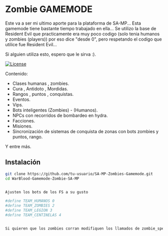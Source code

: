 # Zombie GAMEMODE

Este va a ser mi ultimo aporte para la plataforma de SA-MP...
Esta gamemode tiene bastante tiempo trabajado en ella... 
Se utilizo la base de Resident Evil que practicamente era muy poco codigo (solo tenia humanos y zombies (players)) por eso dice "desde 0", pero respetando el codigo que utilice fue Resident Evil...

Si alguien utiliza esto, espero que le sirva :).

[![License](https://img.shields.io/badge/license-MIT-blue.svg)](LICENSE)

Contenido:

- Clases humanas , zombies.
- Cura , Antidoto , Mordidas.
- Rangos , puntos , conquistas.
- Eventos.
- Vips.
- Bots inteligentes (Zombies) - (Humanos).
- NPCs con recorridos de bombardeo en hydra.
- Facciones.
- Misiones.
- Sincronización de sistemas de conquista de zonas con bots zombies y puntos, rango.

Y entre más.


## Instalación


```bash
git clone https://github.com/tu-usuario/SA-MP-Zombies-Gamemode.git
cd WarBlood-Gamemode-Zombie-SA-MP


Ajusten los bots de los FS a su gusto

#define TEAM_HUMANOS 0
#define TEAM_ZOMBIES 2
#define TEAM_LEGION 3
#define TEAM_CENTINELAS 4


Si quieren que los zombies corran modifiquen los llamados de zombie_species 

